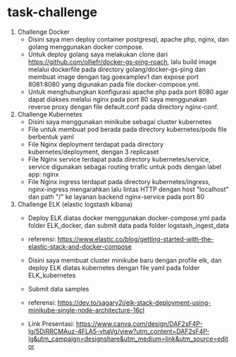 # task-challenge
1. Challenge Docker
   * Disini saya men deploy container postgresql, apache php, nginx, dan golang menggunakan docker compose.
   * Untuk deploy golang saya melakukan clone dari https://github.com/olliefr/docker-gs-ping-roach, lalu build image melalui dockerfile pada directory golang/docker-gs-ping
     dan membuat image dengan tag goexamplev1 dan expose port 8081:8080 yang digunakan pada file docker-compose.yml.
   * Untuk menghubungkan konfigurasi apache php pada port 8080 agar dapat diakses melalui nginx pada port 80 saya menggunakan reverse proxy dengan file default.conf pada
     directory nginx-conf.
2. Challenge Kubernetes
   * Disini saya menggunakan minikube sebagai cluster kubernetes
   * File untuk membuat pod berada pada directory kubernetes/pods file berbentuk yaml
   * File Nginx deployment terdapat pada directory kubernetes/deployment, dengan 3 replicaset
   * File Nginx service terdapat pada directory kubernetes/service, service digunakan sebagai routing trrafic untuk pods dengan label app: nginx
   * File Nginx ingress terdapat pada directory kubernetes/ingress, nginx-ingress mengarahkan lalu lintas HTTP dengan host "localhost" dan path "/" ke layanan backend nginx-service pada port 80
3. Challenge ELK (elastic logstash kibana)
   * Deploy ELK diatas docker menggunakan docker-compose.yml pada folder ELK_docker, dan submit data pada folder logstash_ingest_data
   * referensi: https://www.elastic.co/blog/getting-started-with-the-elastic-stack-and-docker-compose
   * Disini saya membuat cluster minikube baru dengan profile elk, dan deploy ELK diatas kubernetes dengan file yaml pada folder ELK_kubernetes
   * Submit data samples
   * referensi: https://dev.to/sagary2j/elk-stack-deployment-using-minikube-single-node-architecture-16cl
  
   * Link Presentasi: https://www.canva.com/design/DAF2sF4P-lg/5DiRRCMAuz-4FLA5-vhaVg/view?utm_content=DAF2sF4P-lg&utm_campaign=designshare&utm_medium=link&utm_source=editor
  
  

